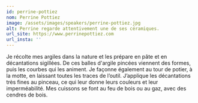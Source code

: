 ```yaml
---
id: perrine-pottiez
nom: Perrine Pottiez
image: /assets/images/speakers/perrine-pottiez.jpg
alt: Perrine regarde attentivement une de ses céramiques.
url_site: https://www.perrinepottiez.com
url_insta: ''
---
```


Je récolte mes argiles dans la nature et les prépare en pâte et en décantations sigillées.  De ces balles d'argile pincées viennent des formes, puis les courbes qui les animent.  Je façonne également au tour de potier, à la motte, en laissant toutes les traces de l’outil.  J’applique les décantations très fines au pinceau, ce qui leur donne leurs couleurs et leur imperméabilité.  Mes cuissons se font au feu de bois ou au gaz, avec des cendres de bois.
